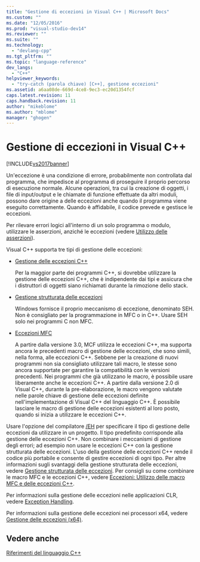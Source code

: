 ```yaml
---
title: "Gestione di eccezioni in Visual C++ | Microsoft Docs"
ms.custom: ""
ms.date: "12/05/2016"
ms.prod: "visual-studio-dev14"
ms.reviewer: ""
ms.suite: ""
ms.technology: 
  - "devlang-cpp"
ms.tgt_pltfrm: ""
ms.topic: "language-reference"
dev_langs: 
  - "C++"
helpviewer_keywords: 
  - "try-catch (parola chiave) [C++], gestione eccezioni"
ms.assetid: a6aa08de-669d-4ce8-9ec3-ec20d1354fcf
caps.latest.revision: 11
caps.handback.revision: 11
author: "mikeblome"
ms.author: "mblome"
manager: "ghogen"
---
```

# Gestione di eccezioni in Visual C++
[!INCLUDE[vs2017banner](../assembler/inline/includes/vs2017banner.md)]

Un'eccezione è una condizione di errore, probabilmente non controllata dal programma, che impedisce al programma di proseguire il proprio percorso di esecuzione normale.  Alcune operazioni, tra cui la creazione di oggetti, i file di input\/output e le chiamate di funzione effettuate da altri moduli, possono dare origine a delle eccezioni anche quando il programma viene eseguito correttamente.  Quando è affidabile, il codice prevede e gestisce le eccezioni.  
  
 Per rilevare errori logici all'interno di un solo programma o modulo, utilizzare le asserzioni, anziché le eccezioni \(vedere [Utilizzo delle asserzioni](../Topic/C-C++%20Assertions.md)\).  
  
 Visual C\+\+ supporta tre tipi di gestione delle eccezioni:  
  
-   [Gestione delle eccezioni C\+\+](../cpp/cpp-exception-handling.md)  
  
     Per la maggior parte dei programmi C\+\+, si dovrebbe utilizzare la gestione delle eccezioni C\+\+, che è indipendente dai tipi e assicura che i distruttori di oggetti siano richiamati durante la rimozione dello stack.  
  
-   [Gestione strutturata delle eccezioni](../cpp/structured-exception-handling-c-cpp.md)  
  
     Windows fornisce il proprio meccanismo di eccezione, denominato SEH.  Non è consigliato per la programmazione in MFC o in C\+\+.  Usare SEH solo nei programmi C non MFC.  
  
-   [Eccezioni MFC](../mfc/exception-handling-in-mfc.md)  
  
     A partire dalla versione 3.0, MCF utilizza le eccezioni C\+\+, ma supporta ancora le precedenti macro di gestione delle eccezioni, che sono simili, nella forma, alle eccezioni C\+\+.  Sebbene per la creazione di nuovi programmi non sia consigliato utilizzare tali macro, le stesse sono ancora supportate per garantire la compatibilità con le versioni precedenti.  Nei programmi che già utilizzano le macro, è possibile usare liberamente anche le eccezioni C\+\+.  A partire dalla versione 2.0 di Visual C\+\+, durante la pre\-elaborazione, le macro vengono valutate nelle parole chiave di gestione delle eccezioni definite nell'implementazione di Visual C\+\+ del linguaggio C\+\+.  È possibile lasciare le macro di gestione delle eccezioni esistenti al loro posto, quando si inizia a utilizzare le eccezioni C\+\+.  
  
 Usare l'opzione del compilatore [\/EH](../build/reference/eh-exception-handling-model.md) per specificare il tipo di gestione delle eccezioni da utilizzare in un progetto. Il tipo predefinito corrisponde alla gestione delle eccezioni C\+\+.  Non combinare i meccanismi di gestione degli errori; ad esempio non usare le eccezioni C\+\+ con la gestione strutturata delle eccezioni.  L'uso della gestione delle eccezioni C\+\+ rende il codice più portabile e consente di gestire eccezioni di ogni tipo.  Per altre informazioni sugli svantaggi della gestione strutturata delle eccezioni, vedere [Gestione strutturata delle eccezioni](../cpp/structured-exception-handling-c-cpp.md).  Per consigli su come combinare le macro MFC e le eccezioni C\+\+, vedere [Eccezioni: Utilizzo delle macro MFC e delle eccezioni C\+\+](../mfc/exceptions-using-mfc-macros-and-cpp-exceptions.md).  
  
 Per informazioni sulla gestione delle eccezioni nelle applicazioni CLR, vedere [Exception Handling](../windows/exception-handling-cpp-component-extensions.md).  
  
 Per informazioni sulla gestione delle eccezioni nei processori x64, vedere [Gestione delle eccezioni \(x64\)](../build/exception-handling-x64.md).  
  
## Vedere anche  
 [Riferimenti del linguaggio C\+\+](../cpp/cpp-language-reference.md)